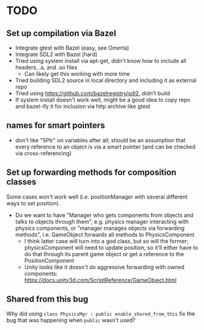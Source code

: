 # TODO
## Set up compilation via Bazel
- Integrate gtest with Bazel (easy, see Omerta)
- Integrate SDL2 with Bazel (hard)
- Tried using system install via apt-get, didn't know how to include all headers, .a, and .so files
    - Can likely get this working with more time
- Tried building SDL2 source in local directory and including it as external repo
- Tried using https://github.com/bazelregistry/sdl2, didn't build
- If system install doesn't work well, might be a good idea to copy repo and bazel-ify it for inclusion via http archive like gtest

## names for smart pointers
- don't like "SPtr" on variables after all; should be an assumption that every reference to an object is via a smart pointer (and can be checked via cross-referencing)

## Set up forwarding methods for composition classes
Some cases won't work well (i.e. positionManager with several different ways to set position).
- Do we want to have "Manager who gets components from objects and talks to objects through them", e.g. physics manager interacting with physics components, or "manager manages objects via forwarding methods", i.e. GameObject forwards all methods to PhysicsComponent
    - I think latter case will turn into a god class, but so will the former; physicsComponent will need to update position, so it'll either have to do that through its parent game object or get a reference to the PositionComponent
    - Unity looks like it doesn't do aggressive forwarding with owned components: https://docs.unity3d.com/ScriptReference/GameObject.html

## Shared from this bug
Why did using `class PhysicsMgr : public enable_shared_from_this` fix the bug that was happening when `public` wasn't used? 
